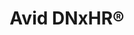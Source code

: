 ---
# All data rates are in MB/s, Mega Bytes per second.
title: Avid DNxHR® 
name: DNxHR
bitrate: constant
Resolutions:
  FHD:
    Res: 1920x1080px
    Codec:
      DNxHR LB:
        23.976: 4.31
        25: 4.49
        29.97: 5.39
        50: 8.98
        59.94: 10.77
      DNxHR SQ:
        23.976: 13.77
        25: 14.36
        29.97: 17.21
        50: 28.71
        59.94: 34.42
      DNxHR HQ:
        23.976: 20.79
        25: 21.68
        29.97: 25.99
        50: 43.36
        59.94: 51.98
      DNxHR HQX:
        23.976: 20.79
        25: 21.68
        29.97: 25.99
        50: 43.36
        59.94: 51.98
      DNxHR 444:
        23.976: 41.68
        25: 43.46
        29.97: 52.10
        50: 86.91
        59.94: 104.19
  2K:
    Res: 2048x1080px
    Codec:
      DNxHR LB:
        23.976: 4.59
        25: 4.79
        29.97: 5.74
        50: 9.57
        59.94: 11.47
      DNxHR SQ:
        23.976: 14.70
        25: 15.33
        29.97: 18.38
        50: 30.66
        59.94: 36.76
      DNxHR HQ:
        23.976: 22.20
        25: 23.14
        29.97: 27.75
        50: 46.29
        59.94: 55.49
      DNxHR HQX:
        23.976: 22.20
        25: 23.14
        29.97: 27.75
        50: 46.29
        59.94: 55.49
      DNxHR 444:
        23.976: 44.39
        25: 46.29
        29.97: 55.49
        50: 92.58
        59.94: 110.98
  UHD:
    Res: 3840x2160px
    Codec:
      DNxHR LB:
        23.976: 17.14
        25: 17.87
        29.97: 21.42
        50: 35.74
        59.94: 42.85
      DNxHR SQ:
        23.976: 55.07
        25: 57.42
        29.97: 68.84
        50: 114.84
        59.94: 137.67
      DNxHR HQ:
        23.976: 83.26
        25: 86.82
        29.97: 104.08
        50: 173.63
        59.94: 208.15
      DNxHR HQX:
        23.976: 83.26
        25: 86.82
        29.97: 104.08
        50: 173.63
        59.94: 208.15
      DNxHR 444:
        23.976: 166.61
        25: 173.73
        29.97: 208.27
        50: 347.46
        59.94: 416.54
  4K:
    Res: 4096x2160px
    Codec:
      DNxHR LB:
        23.976: 18.26
        25: 19.04
        29.97: 22.83
        50: 38.09
        59.94: 45.66
      DNxHR SQ:
        23.976: 58.72
        25: 61.23
        29.97: 73.40
        50: 122.46
        59.94: 146.81
      DNxHR HQ:
        23.976: 88.88
        25: 92.68
        29.97: 111.10
        50: 185.35
        59.94: 222.20
      DNxHR HQX:
        23.976: 88.88
        25: 92.68
        29.97: 111.10
        50: 185.35
        59.94: 222.20
      DNxHR 444:
        23.976: 177.67
        25: 185.25
        29.97: 222.08
        50: 370.51
        59.94: 444.16

---